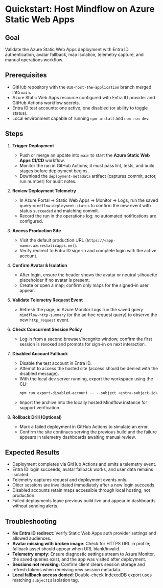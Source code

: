 # Quickstart: Host Mindflow on Azure Static Web Apps

## Goal
Validate the Azure Static Web Apps deployment with Entra ID authentication, avatar fallback, map isolation, telemetry capture, and manual operations workflow.

## Prerequisites
- GitHub repository with the `010-host-the-application` branch merged into `main`.
- Azure Static Web Apps resource configured with Entra ID provider and GitHub Actions workflow secrets.
- Entra ID test accounts: one active, one disabled (or ability to toggle status).
- Local environment capable of running `npm install` and `npm run dev`.

## Steps
1. **Trigger Deployment**
   - Push or merge an update into `main` to start the **Azure Static Web Apps CI/CD** workflow.
   - Monitor the run in GitHub Actions; it must pass lint, tests, and build stages before deployment begins.
   - Download the `deployment-metadata` artifact (captures commit, actor, run number) for audit notes.

2. **Review Deployment Telemetry**
   - In Azure Portal → Static Web Apps → Monitor → Logs, run the saved query `mindflow-deployment-status` to confirm the new event with status `succeeded` and matching commit.
   - Record the run in the operations log; no automated notifications are configured.

3. **Access Production Site**
   - Visit the default production URL (`https://<app-name>.azurestaticapps.net`).
   - Verify redirect to Entra ID sign-in and complete login with the active account.

4. **Confirm Avatar & Isolation**
   - After login, ensure the header shows the avatar or neutral silhouette placeholder if no avatar is present.
   - Create or open a map; confirm only maps for the signed-in user appear.

5. **Validate Telemetry Request Event**
   - Refresh the page; in Azure Monitor Logs run the saved query `mindflow-http-summary` (or the ad‑hoc request query) to observe the new `http_request` event.

6. **Check Concurrent Session Policy**
   - Log in from a second browser/incognito window; confirm the first session is revoked and prompts for sign-in on next interaction.

7. **Disabled Account Fallback**
   - Disable the test account in Entra ID.
   - Attempt to access the hosted site (access should be denied with the disabled message).
   - With the local dev server running, export the workspace using the CLI:
     ```powershell
     npm run export-disabled-account -- --subject <entra-subject-id> --output ./exports/<alias>.zip
     ```
   - Import the archive into the locally hosted Mindflow instance for support verification.

8. **Rollback Drill (Optional)**
   - Mark a failed deployment in GitHub Actions to simulate an error.
   - Confirm the site continues serving the previous build and the failure appears in telemetry dashboards awaiting manual review.

## Expected Results
- Deployment completes via GitHub Actions and emits a telemetry event.
- Entra ID login succeeds, avatar fallback works, and user data remains isolated.
- Telemetry captures request and deployment events only.
- Older sessions are invalidated immediately after a new login succeeds.
- Disabled accounts retain maps accessible through local hosting, not production.
- Failed deployments leave previous build live and appear in dashboards without sending alerts.

## Troubleshooting
- **No Entra ID redirect**: Verify Static Web Apps auth provider settings and allowed audiences.
- **Avatar missing with broken image**: Check for HTTPS URL in profile; fallback asset should appear when URL blank/invalid.
- **Telemetry empty**: Ensure diagnostic settings stream to Azure Monitor, the saved queries exist, and the app was visited after deployment.
- **Sessions not revoking**: Confirm client clears session storage and refresh tokens when receiving new session metadata.
- **Local fallback access denied**: Double-check IndexedDB export uses matching `subjectId` isolation tag.
